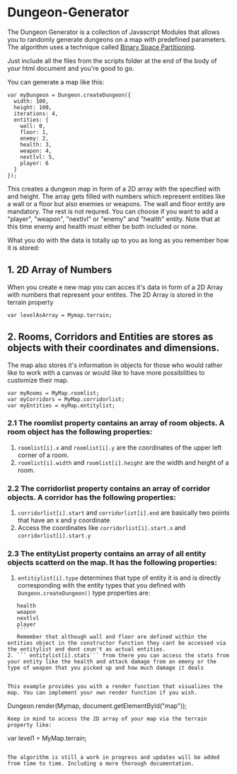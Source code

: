 # Dungeon-Generator

The Dungeon Generator is a collection of Javascript Modules that allows you to randomly generate dungeons on a map with predefined parameters. The algorithm uses a technique called [Binary Space Partitioning](https://en.wikipedia.org/wiki/Binary_space_partitioning).

Just include all the files from the scripts folder at the end of the body of your html document and you're good to go.

You can generate a map like this: 
```
var myDungeon = Dungeon.createDungeon({
  width: 100,
  height: 100,
  iterations: 4,
  entities: {
    wall: 0,
    floor: 1,
    enemy: 2,
    health: 3,
    weapon: 4,
    nextlvl: 5,
    player: 6
  }
});
```
This creates a dungeon map in form of a 2D array with the specified with and height.
The array gets filled with numbers which represent entities like a wall or a floor but also enemies or weapons.
The wall and floor entity are mandatory. The rest is not requred. You can choose if you want to add a "player", "weapon", "nextlvl" or "enemy" and "health" entity. Note that at this time enemy and health must either be both included or none.

What you do with the data is totally up to you as long as you remember how it is stored:

## 1. 2D Array of Numbers
  When you create e new map you can acces it's data in form of a 2D Array with numbers that represent your entites.
  The 2D Array is stored in the terrain property
  ```
  var levelAsArray = Mymap.terrain;
  ```
  
## 2. Rooms, Corridors and Entities are stores as objects with their coordinates and dimensions.
  The map also stores it's information in objects for those who would rather like to work with a canvas or would like to have more possibilities to customize their map.
  ```
  var myRooms = MyMap.roomlist;
  var myCorridors = MyMap.corridorlist;
  var myEntities = myMap.entitylist;
  ```
  ### 2.1 The roomlist property contains an array of room objects. A room object has the following properties:
  1. ```roomlist[i].x``` and ```roomlist[i].y``` are the coordinates of the upper left corner of a room.
  2. ```roomlist[i].width``` and ```roomlist[i].height``` are the width and height of a room.
  
  ### 2.2 The corridorlist property contains an array of corridor objects. A corridor has the following properties:
  1. ```corridorlist[i].start``` and ```corridorlist[i].end``` are basically two points that have an x and y coordinate
  2. Access the coordinates like ```corridorlist[i].start.x``` and ```corridorlist[i].start.y```
  
  ### 2.3 The entityList property contains an array of all entity objects scatterd on the map. It has the following properties:
  1. ```entitiylist[i].type``` determines that type of entity it is and is directly corresponding with the entity types that you defined with ```Dungeon.createDungeon()``` type properties are:
  ```enemy
     health
     weapon
     nextlvl
     player
     ```
     Remember that although wall and floor are defined within the entities object in the constructor function they cant be accessed via the entitylist and dont coun't as actual entities.
  2. ``` entitylist[i].stats``` from there you can access the stats from your entity like the health and attack damage from an emeny or the type of weapon that you picked up and how much damage it deals


This example provides you with a render function that visualizes the map. You can implement your own render function if you wish.

```
Dungeon.render(Mymap, document.getElementById("map"));
```
Keep in mind to access the 2D array of your map via the terrain property like: 
```
var level1 = MyMap.terrain;
```

The algorithm is still a work in progress and updates will be added from time to time. Including a more thorough documentation.

